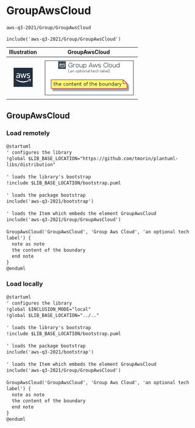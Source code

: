 # GroupAwsCloud


```text
aws-q3-2021/Group/GroupAwsCloud
```

```text
include('aws-q3-2021/Group/GroupAwsCloud')
```



| Illustration | GroupAwsCloud |
| :---: | :---: |
| ![illustration for Illustration](../../aws-q3-2021/Resource/GroupIcons/AwsCloud.png) | ![illustration for GroupAwsCloud](../../aws-q3-2021/Group/GroupAwsCloud.Local.png) |




## GroupAwsCloud

### Load remotely
```plantuml
@startuml
' configures the library
!global $LIB_BASE_LOCATION="https://github.com/tmorin/plantuml-libs/distribution"

' loads the library's bootstrap
!include $LIB_BASE_LOCATION/bootstrap.puml

' loads the package bootstrap
include('aws-q3-2021/bootstrap')

' loads the Item which embeds the element GroupAwsCloud
include('aws-q3-2021/Group/GroupAwsCloud')

GroupAwsCloud('GroupAwsCloud', 'Group Aws Cloud', 'an optional tech label') {
  note as note
  the content of the boundary
  end note
}
@enduml
```

### Load locally
```plantuml
@startuml
' configures the library
!global $INCLUSION_MODE="local"
!global $LIB_BASE_LOCATION="../.."

' loads the library's bootstrap
!include $LIB_BASE_LOCATION/bootstrap.puml

' loads the package bootstrap
include('aws-q3-2021/bootstrap')

' loads the Item which embeds the element GroupAwsCloud
include('aws-q3-2021/Group/GroupAwsCloud')

GroupAwsCloud('GroupAwsCloud', 'Group Aws Cloud', 'an optional tech label') {
  note as note
  the content of the boundary
  end note
}
@enduml
```

